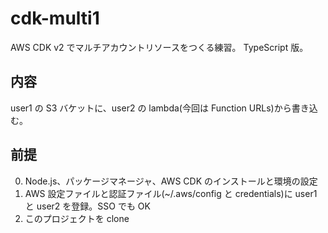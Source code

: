 # cdk-multi1

AWS CDK v2 でマルチアカウントリソースをつくる練習。
TypeScript 版。

## 内容

user1 の S3 バケットに、user2 の lambda(今回は Function URLs)から書き込む。

## 前提

0. Node.js、パッケージマネージャ、AWS CDK のインストールと環境の設定
1. AWS 設定ファイルと認証ファイル(~/.aws/config と credentials)に user1 と user2 を登録。SSO でも OK
2. このプロジェクトを clone
